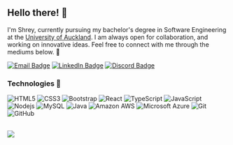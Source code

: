 ## Hello there! 👋
I'm Shrey, currently pursuing my bachelor's degree in Software Engineering at the [University of Auckland](https://www.auckland.ac.nz/). I am always open for collaboration, and working on innovative ideas. Feel free to connect with me through the mediums below. 🙂

[![Email Badge](https://img.shields.io/badge/-shreym.tailor@gmail.com-c14438?style=flat-square&logo=Gmail&logoColor=white&link=mailto:shreym.tailor@gmail.com)](mailto:shreym.tailor@gmail.com)
[![LinkedIn Badge](https://img.shields.io/badge/-shreytailor-%230077B5.svg?&style=flat-square&logo=linkedin&logoColor=white)](https://linkedin.com/in/shreytailor/)
[![Discord Badge](https://img.shields.io/badge/HelloWorld%233069-%237289DA.svg?&style=flat-square&logo=discord&logoColor=white)](asd)


### Technologies 🤖
![HTML5](https://img.shields.io/badge/-HTML5-E34F26?style=flat-square&logo=html5&logoColor=white)
![CSS3](https://img.shields.io/badge/-CSS3-1572B6?style=flat-square&logo=css3)
![Bootstrap](https://img.shields.io/badge/-Bootstrap-563D7C?style=flat-square&logo=bootstrap)
![React](https://img.shields.io/badge/-React-black?style=flat-square&logo=react)
![TypeScript](https://img.shields.io/badge/-TypeScript-007ACC?style=flat-square&logo=typescript)
![JavaScript](https://img.shields.io/badge/-JavaScript-black?style=flat-square&logo=javascript)
![Nodejs](https://img.shields.io/badge/-Nodejs-black?style=flat-square&logo=Node.js)
![MySQL](https://img.shields.io/badge/-MySQL-black?style=flat-square&logo=mysql)
![Java](https://img.shields.io/badge/-java-E34A86?style=flat-square&logo=java)
![Amazon AWS](https://img.shields.io/badge/Amazon%20AWS-232F3E?style=flat-square&logo=amazon-aws)
![Microsoft Azure](https://img.shields.io/badge/Microsoft%20Azure-232F7E?style=flat-square&logo=microsoft-azure)
![Git](https://img.shields.io/badge/-Git-black?style=flat-square&logo=git)
![GitHub](https://img.shields.io/badge/-GitHub-181717?style=flat-square&logo=github)

<br/>

<a href="https://github.com/shreytailor">
  <img align="center" src="https://github-readme-stats.vercel.app/api?username=shreytailor&hide_rank=true&count_private=true" />
</a>

<!--
**shreytailor/shreytailor** is a ✨ _special_ ✨ repository because its `README.md` (this file) appears on your GitHub profile.

Here are some ideas to get you started:

- 🔭 I’m currently working on ...
- 🌱 I’m currently learning ...
- 👯 I’m looking to collaborate on ...
- 🤔 I’m looking for help with ...
- 💬 Ask me about ...
- 📫 How to reach me: ...
- 😄 Pronouns: ...
- ⚡ Fun fact: ...
-->
